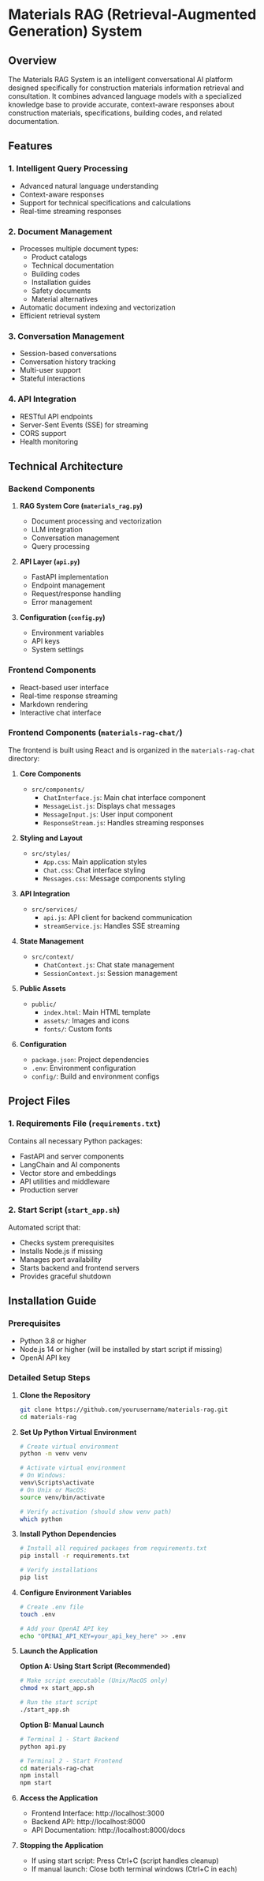 # Materials RAG (Retrieval-Augmented Generation) System

## Overview
The Materials RAG System is an intelligent conversational AI platform designed specifically for construction materials information retrieval and consultation. It combines advanced language models with a specialized knowledge base to provide accurate, context-aware responses about construction materials, specifications, building codes, and related documentation.

## Features

### 1. Intelligent Query Processing
- Advanced natural language understanding
- Context-aware responses
- Support for technical specifications and calculations
- Real-time streaming responses

### 2. Document Management
- Processes multiple document types:
  - Product catalogs
  - Technical documentation
  - Building codes
  - Installation guides
  - Safety documents
  - Material alternatives
- Automatic document indexing and vectorization
- Efficient retrieval system

### 3. Conversation Management
- Session-based conversations
- Conversation history tracking
- Multi-user support
- Stateful interactions

### 4. API Integration
- RESTful API endpoints
- Server-Sent Events (SSE) for streaming
- CORS support
- Health monitoring

## Technical Architecture

### Backend Components
1. **RAG System Core (`materials_rag.py`)**
   - Document processing and vectorization
   - LLM integration
   - Conversation management
   - Query processing

2. **API Layer (`api.py`)**
   - FastAPI implementation
   - Endpoint management
   - Request/response handling
   - Error management

3. **Configuration (`config.py`)**
   - Environment variables
   - API keys
   - System settings

### Frontend Components
- React-based user interface
- Real-time response streaming
- Markdown rendering
- Interactive chat interface

### Frontend Components (`materials-rag-chat/`)
The frontend is built using React and is organized in the `materials-rag-chat` directory:

1. **Core Components**
   - `src/components/`
     - `ChatInterface.js`: Main chat interface component
     - `MessageList.js`: Displays chat messages
     - `MessageInput.js`: User input component
     - `ResponseStream.js`: Handles streaming responses

2. **Styling and Layout**
   - `src/styles/`
     - `App.css`: Main application styles
     - `Chat.css`: Chat interface styling
     - `Messages.css`: Message components styling

3. **API Integration**
   - `src/services/`
     - `api.js`: API client for backend communication
     - `streamService.js`: Handles SSE streaming

4. **State Management**
   - `src/context/`
     - `ChatContext.js`: Chat state management
     - `SessionContext.js`: Session management

5. **Public Assets**
   - `public/`
     - `index.html`: Main HTML template
     - `assets/`: Images and icons
     - `fonts/`: Custom fonts

6. **Configuration**
   - `package.json`: Project dependencies
   - `.env`: Environment configuration
   - `config/`: Build and environment configs

## Project Files

### 1. Requirements File (`requirements.txt`)
Contains all necessary Python packages:
- FastAPI and server components
- LangChain and AI components
- Vector store and embeddings
- API utilities and middleware
- Production server

### 2. Start Script (`start_app.sh`)
Automated script that:
- Checks system prerequisites
- Installs Node.js if missing
- Manages port availability
- Starts backend and frontend servers
- Provides graceful shutdown

## Installation Guide

### Prerequisites
- Python 3.8 or higher
- Node.js 14 or higher (will be installed by start script if missing)
- OpenAI API key

### Detailed Setup Steps

1. **Clone the Repository**
   ```bash
   git clone https://github.com/yourusername/materials-rag.git
   cd materials-rag
   ```

2. **Set Up Python Virtual Environment**
   ```bash
   # Create virtual environment
   python -m venv venv

   # Activate virtual environment
   # On Windows:
   venv\Scripts\activate
   # On Unix or MacOS:
   source venv/bin/activate

   # Verify activation (should show venv path)
   which python
   ```

3. **Install Python Dependencies**
   ```bash
   # Install all required packages from requirements.txt
   pip install -r requirements.txt

   # Verify installations
   pip list
   ```

4. **Configure Environment Variables**
   ```bash
   # Create .env file
   touch .env

   # Add your OpenAI API key
   echo "OPENAI_API_KEY=your_api_key_here" >> .env
   ```

5. **Launch the Application**

   **Option A: Using Start Script (Recommended)**
   ```bash
   # Make script executable (Unix/MacOS only)
   chmod +x start_app.sh

   # Run the start script
   ./start_app.sh
   ```

   **Option B: Manual Launch**
   ```bash
   # Terminal 1 - Start Backend
   python api.py

   # Terminal 2 - Start Frontend
   cd materials-rag-chat
   npm install
   npm start
   ```

6. **Access the Application**
   - Frontend Interface: http://localhost:3000
   - Backend API: http://localhost:8000
   - API Documentation: http://localhost:8000/docs

7. **Stopping the Application**
   - If using start script: Press Ctrl+C (script handles cleanup)
   - If manual launch: Close both terminal windows (Ctrl+C in each)
